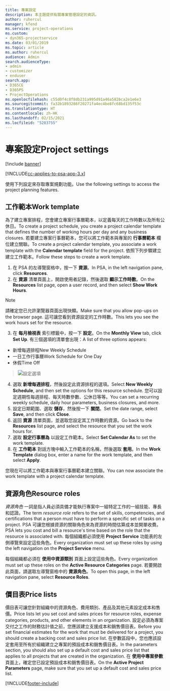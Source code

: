 ```yaml
---
title: 專案設定
description: 本主題提供有關專案管理設定的資訊。
author: ruhercul
manager: kfend
ms.service: project-operations
ms.custom:
- dyn365-projectservice
ms.date: 03/01/2019
ms.topic: article
ms.author: ruhercul
audience: Admin
search.audienceType:
- admin
- customizer
- enduser
search.app:
- D365CE
- D365PS
- ProjectOperations
ms.openlocfilehash: c55d0f4c8f8db231a995d91a46a582bca2e1e6e3
ms.sourcegitcommit: fa32b1893286f20271fa4ec4be8fc68bd135f53c
ms.translationtype: HT
ms.contentlocale: zh-HK
ms.lasthandoff: 02/15/2021
ms.locfileid: "5283755"
---
```

# <a name="project-settings"></a><span data-ttu-id="a849c-103">專案設定</span><span class="sxs-lookup"><span data-stu-id="a849c-103">Project settings</span></span>

[!include [banner](../includes/psa-now-project-operations.md)]

[!INCLUDE[cc-applies-to-psa-app-3.x](../includes/cc-applies-to-psa-app-3x.md)]

<span data-ttu-id="a849c-104">使用下列設定來存取專案規劃功能。</span><span class="sxs-lookup"><span data-stu-id="a849c-104">Use the following settings to access the project planning features.</span></span>

## <a name="work-template"></a><span data-ttu-id="a849c-105">工作範本</span><span class="sxs-lookup"><span data-stu-id="a849c-105">Work template</span></span>

<span data-ttu-id="a849c-106">為了建立專案排程，您會建立專案行事曆範本，以定義每天的工作時數以及所有公休日。</span><span class="sxs-lookup"><span data-stu-id="a849c-106">To create a project schedule, you create a project calendar template that defines the number of working hours per day and any business closures.</span></span> <span data-ttu-id="a849c-107">若要建立專案行事曆範本，您可以將工作範本與專案的 **行事曆範本** 欄位建立關聯。</span><span class="sxs-lookup"><span data-stu-id="a849c-107">To create a project calendar template, you associate a work template with the **Calendar template** field for the project.</span></span> <span data-ttu-id="a849c-108">依照下列步驟建立建立工作範本。</span><span class="sxs-lookup"><span data-stu-id="a849c-108">Follow these steps to create a work template.</span></span>

1. <span data-ttu-id="a849c-109">在 PSA 的左導覽窗格中，按一下 **資源**。</span><span class="sxs-lookup"><span data-stu-id="a849c-109">In PSA, in the left navigation pane, click **Resources**.</span></span> 
2. <span data-ttu-id="a849c-110">在 **資源** 清單頁面上，開啟使用者記錄，然後選取 **顯示工作時數**。</span><span class="sxs-lookup"><span data-stu-id="a849c-110">On the **Resources** list page, open a user record, and then select **Show Work Hours**.</span></span>

  > [!NOTE]
  > <span data-ttu-id="a849c-111">請確定您已允許瀏覽器頁面出現快顯。</span><span class="sxs-lookup"><span data-stu-id="a849c-111">Make sure that you allow pop-ups on the browser page.</span></span> <span data-ttu-id="a849c-112">這可讓您看到資源設定的工作時數。</span><span class="sxs-lookup"><span data-stu-id="a849c-112">This lets you see the work hours set for the resource.</span></span>
  
3. <span data-ttu-id="a849c-113">在 **每月檢視表** 索引標籤中，按一下 **設定**。</span><span class="sxs-lookup"><span data-stu-id="a849c-113">On the **Monthly View** tab, click **Set Up**.</span></span> <span data-ttu-id="a849c-114">有三個選項的清單會出現：</span><span class="sxs-lookup"><span data-stu-id="a849c-114">A list of three options appears:</span></span> 

  - <span data-ttu-id="a849c-115">新增每週排程</span><span class="sxs-lookup"><span data-stu-id="a849c-115">New Weekly Schedule</span></span>
  - <span data-ttu-id="a849c-116">一日工作行事曆</span><span class="sxs-lookup"><span data-stu-id="a849c-116">Work Schedule for One Day</span></span>
  - <span data-ttu-id="a849c-117">休假</span><span class="sxs-lookup"><span data-stu-id="a849c-117">Time Off</span></span>

> ![設定選項](media/project-13.png)

4. <span data-ttu-id="a849c-119">選取 **新增每週排程**，然後設定此資源排程的選項。</span><span class="sxs-lookup"><span data-stu-id="a849c-119">Select **New Weekly Schedule**, and then set the options for this resource schedule.</span></span> <span data-ttu-id="a849c-120">您可以設定週期性每週排程、每天時數參數、公休日等等。</span><span class="sxs-lookup"><span data-stu-id="a849c-120">You can set a recurring weekly schedule, daily hour parameters, business closures, and more.</span></span>
5. <span data-ttu-id="a849c-121">設定日期範圍、選取 **儲存**，然後按一下 **關閉**。</span><span class="sxs-lookup"><span data-stu-id="a849c-121">Set the date range, select **Save**, and then click **Close**.</span></span> 
6. <span data-ttu-id="a849c-122">返回 **資源** 清單頁面，並選取您設定其工作時數的資源。</span><span class="sxs-lookup"><span data-stu-id="a849c-122">Go back to the **Resources** list page, and select the resource that you set the work hours for.</span></span> 
7. <span data-ttu-id="a849c-123">選取 **設定行事曆為** 以設定工作範本。</span><span class="sxs-lookup"><span data-stu-id="a849c-123">Select **Set Calendar As** to set the work template.</span></span> 
8. <span data-ttu-id="a849c-124">在 **工作範本** 對話方塊中輸入工作範本的名稱，然後選取 **套用**。</span><span class="sxs-lookup"><span data-stu-id="a849c-124">In the **Work Template** dialog box, enter a name for the work template, and then select **Apply**.</span></span> 

<span data-ttu-id="a849c-125">您現在可以將工作範本與專案行事曆範本建立關聯。</span><span class="sxs-lookup"><span data-stu-id="a849c-125">You can now associate the work template with a project calendar template.</span></span>

## <a name="resource-roles"></a><span data-ttu-id="a849c-126">資源角色</span><span class="sxs-lookup"><span data-stu-id="a849c-126">Resource roles</span></span>

<span data-ttu-id="a849c-127">*資源角色* 一詞是指人員必須具備才能執行專案中一組特定工作的一組技能、專長和認證。</span><span class="sxs-lookup"><span data-stu-id="a849c-127">The term *resource role* refers to the set of skills, competencies, and certifications that a person must have to perform a specific set of tasks on a project.</span></span> <span data-ttu-id="a849c-128">PSA 可讓您根據資源的關聯角色來為資源的時間估算成本並開單收費。</span><span class="sxs-lookup"><span data-stu-id="a849c-128">PSA lets you cost and bill a resource's time based on the role that the resource is associated with.</span></span> <span data-ttu-id="a849c-129">每個組織都必須使用 **Project Service** 功能表的左側導覽來設定這些角色。</span><span class="sxs-lookup"><span data-stu-id="a849c-129">Every organization must set up these roles by using the left navigation on the **Project Service** menu.</span></span>

<span data-ttu-id="a849c-130">每個組織都必須在 **使用中資源類別** 頁面上設定這些角色。</span><span class="sxs-lookup"><span data-stu-id="a849c-130">Every organization must set up these roles on the **Active Resource Categories** page.</span></span> <span data-ttu-id="a849c-131">若要開啟此頁面，請選取左導覽窗格中的 **資源角色**。</span><span class="sxs-lookup"><span data-stu-id="a849c-131">To open this page, in the left navigation pane, select **Resource Roles**.</span></span>

## <a name="price-lists"></a><span data-ttu-id="a849c-132">價目表</span><span class="sxs-lookup"><span data-stu-id="a849c-132">Price lists</span></span>

<span data-ttu-id="a849c-133">價目表可讓您針對組織中的資源角色、費用類別、產品及其他元素設定成本和售價。</span><span class="sxs-lookup"><span data-stu-id="a849c-133">Price lists let you set cost and sales prices for resource roles, expense categories, products, and other elements in an organization.</span></span> <span data-ttu-id="a849c-134">設定必須為專案交付之工作的財務估計值之前，您應該建立支援成本和銷售價目表。</span><span class="sxs-lookup"><span data-stu-id="a849c-134">Before you set financial estimates for the work that must be delivered for a project, you should create a backing cost and sales price list.</span></span> <span data-ttu-id="a849c-135">在參數區段中，您也應該設定套用至所有於組織建立之專案的預設成本和銷售價目表。</span><span class="sxs-lookup"><span data-stu-id="a849c-135">In the parameters section, you should also set up a default cost and sales price list that applies to all projects that are created in the organization.</span></span> <span data-ttu-id="a849c-136">在 **使用中專案參數** 頁面上，確定您已設定預設成本和銷售價目表。</span><span class="sxs-lookup"><span data-stu-id="a849c-136">On the **Active Project Parameters** page, make sure that you set up a default cost and sales price list.</span></span>


[!INCLUDE[footer-include](../includes/footer-banner.md)]